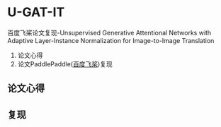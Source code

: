 # U-GAT-IT
百度飞桨论文复现-Unsupervised Generative Attentional Networks with Adaptive Layer-Instance Normalization for Image-to-Image Translation
1. 论文心得
2. 论文PaddlePaddle([百度飞桨](https://aistudio.baidu.com/aistudio/))复现

## 论文心得


## 复现
